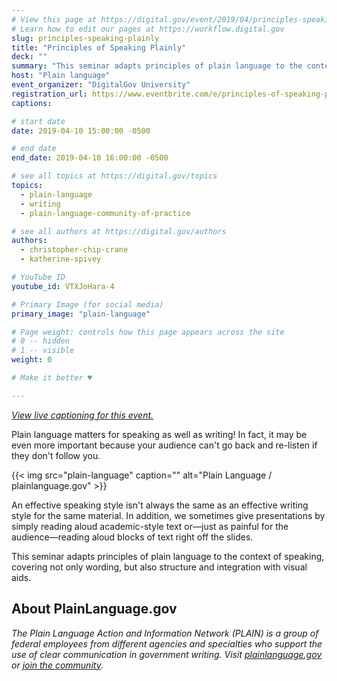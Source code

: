 ```yaml
---
# View this page at https://digital.gov/event/2019/04/principles-speaking-plainly
# Learn how to edit our pages at https://workflow.digital.gov
slug: principles-speaking-plainly
title: "Principles of Speaking Plainly"
deck: ""
summary: "This seminar adapts principles of plain language to the context of speaking, covering not only wording but also structure and integration with visual aids."
host: "Plain language"
event_organizer: "DigitalGov University"
registration_url: https://www.eventbrite.com/e/principles-of-speaking-plainly-registration-59398898705
captions: 

# start date
date: 2019-04-10 15:00:00 -0500

# end date
end_date: 2019-04-10 16:00:00 -0500

# see all topics at https://digital.gov/topics
topics: 
  - plain-language
  - writing
  - plain-language-community-of-practice

# see all authors at https://digital.gov/authors
authors: 
  - christopher-chip-crane
  - katherine-spivey

# YouTube ID
youtube_id: VTXJoHara-4

# Primary Image (for social media)
primary_image: "plain-language"

# Page weight: controls how this page appears across the site
# 0 -- hidden
# 1 -- visible
weight: 0

# Make it better ♥

---
```



_[View live captioning for this event.](https://www.captionedtext.com/client/event.aspx?EventID=3993550&CustomerID=321)_

Plain language matters for speaking as well as writing! In fact, it may be even more important because your audience can't go back and re-listen if they don't follow you.

{{< img src="plain-language" caption="" alt="Plain Language / plainlanguage.gov" >}}

An effective speaking style isn't always the same as an effective writing style for the same material. In addition, we sometimes give presentations by simply reading aloud academic-style text or&mdash;just as painful for the audience&mdash;reading aloud blocks of text right off the slides.

This seminar adapts principles of plain language to the context of speaking, covering not only wording, but also structure and integration with visual aids.


## About PlainLanguage.gov

_The Plain Language Action and Information Network (PLAIN) is a group of federal employees from different agencies and specialties who support the use of clear communication in government writing. Visit [plainlanguage.gov](https://www.plainlanguage.gov/) or [join the community](https://www.digitalgov.gov/communities/plain-language/)._
